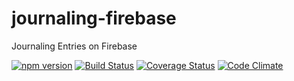# journaling-firebase
Journaling Entries on Firebase

[![npm version](https://badge.fury.io/js/journaling-firebase.svg)](http://badge.fury.io/js/journaling-firebase) [![Build Status](https://travis-ci.org/jamestalmage/journaling-firebase.svg?branch=master)](https://travis-ci.org/jamestalmage/journaling-firebase) [![Coverage Status](https://coveralls.io/repos/jamestalmage/journaling-firebase/badge.svg?branch=master)](https://coveralls.io/r/jamestalmage/journaling-firebase?branch=master) [![Code Climate](https://codeclimate.com/github/jamestalmage/journaling-firebase/badges/gpa.svg)](https://codeclimate.com/github/jamestalmage/journaling-firebase)
